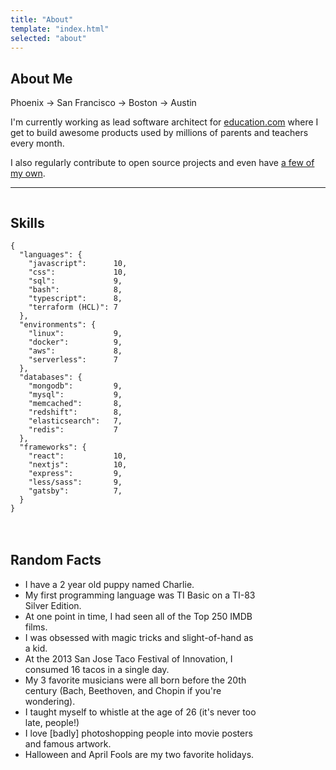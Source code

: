 ```yaml
---
title: "About"
template: "index.html"
selected: "about"
---
```


About Me
-------------

Phoenix -> San Francisco -> Boston -> Austin

I'm currently working as lead software architect for <a href='https://www.education.com' target='_blank'>education.com</a> where I get to build awesome products used by millions of parents and teachers every month.

I also regularly contribute to open source projects and even have <a href='projects'>a few of my own</a>.

<hr>

<div style='display: inline-block; margin: 0 50px 20px 0; vertical-align: top;'>
	<h2>Skills</h2>
	<pre><code>{
  <span class='red bold'>"languages"</span>: {
    "javascript":      <span class='green'>10</span>,
    "css":             <span class='green'>10</span>,
    "sql":             <span class='green'>9</span>,
    "bash":            <span class='green'>8</span>,
    "typescript":      <span class='green'>8</span>,
    "terraform (HCL)": <span class='green'>7</span>
  },
  <span class='red bold'>"environments"</span>: {
    "linux":           <span class='green'>9</span>,
    "docker":          <span class='green'>9</span>,
    "aws":             <span class='green'>8</span>,
    "serverless":      <span class='green'>7</span>
  },
  <span class='red bold'>"databases"</span>: {
    "mongodb":         <span class='green'>9</span>,
    "mysql":           <span class='green'>9</span>,
    "memcached":       <span class='green'>8</span>,
    "redshift":        <span class='green'>8</span>,
    "elasticsearch":   <span class='green'>7</span>,
    "redis":           <span class='green'>7</span>
  },
  <span class='red bold'>"frameworks"</span>: {
    "react":           <span class='green'>10</span>,
    "nextjs":          <span class='green'>10</span>,
    "express":         <span class='green'>9</span>,
    "less/sass":       <span class='green'>9</span>,
    "gatsby":          <span class='green'>7</span>,
  }
}</code></pre>
</div>
<div style='display: inline-block; vertical-align: top; max-width: 400px;'>
	<h2>Random Facts</h2>
	<ul>
		<li>I have a 2 year old puppy named Charlie.</li>
		<li>My first programming language was TI Basic on a TI-83 Silver Edition.</li>
		<li>At one point in time, I had seen all of the Top 250 IMDB films.</li>
		<li>I was obsessed with magic tricks and slight-of-hand as a kid.</li>
		<li>At the 2013 San Jose Taco Festival of Innovation, I consumed 16 tacos in a single day.</li>
		<li>My 3 favorite musicians were all born before the 20th century (Bach, Beethoven, and Chopin if you're wondering).</li>
    <li>I taught myself to whistle at the age of 26 (it's never too late, people!)</li>
		<li>I love [badly] photoshopping people into movie posters and famous artwork.</li>
    <li>Halloween and April Fools are my two favorite holidays.</li>
	</ul>
</div>
